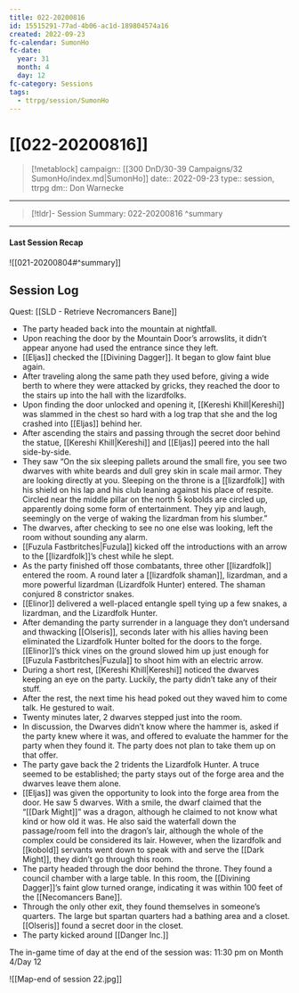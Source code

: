 ```yaml
---
title: 022-20200816
id: 15515291-77ad-4b06-ac1d-189804574a16
created: 2022-09-23
fc-calendar: SumonHo
fc-date:
  year: 31
  month: 4
  day: 12
fc-category: Sessions
tags:
  - ttrpg/session/SumonHo
---
```


# [[022-20200816]]

> [!metablock]
>  campaign:: [[300 DnD/30-39 Campaigns/32 SumonHo/index.md|SumonHo]]
>  date:: 2022-09-23
>  type:: session, ttrpg
>  dm:: Don Warnecke


---
> [!tldr]- Session Summary: 022-20200816
>  ^summary

---


#### Last Session Recap

![[021-20200804#^summary]]

## Session Log



Quest: [[SLD - Retrieve Necromancers Bane]]

- The party headed back into the mountain at nightfall.
- Upon reaching the door by the Mountain Door’s arrowslits, it didn’t appear anyone had used the entrance since they left.
- [[Eljas]] checked the [[Divining Dagger]]. It began to glow faint blue again.
- After traveling along the same path they used before, giving a wide berth to where they were attacked by gricks, they reached the door to the stairs up into the hall with the lizardfolks.
- Upon finding the door unlocked and opening it, [[Kereshi Khill|Kereshi]] was slammed in the chest so hard with a log trap that she and the log crashed into [[Eljas]] behind her.
- After ascending the stairs and passing through the secret door behind the statue, [[Kereshi Khill|Kereshi]] and [[Eljas]] peered into the hall side-by-side.
- They saw “On the six sleeping pallets around the small fire, you see two dwarves with white beards and dull grey skin in scale mail armor. They are looking directly at you. Sleeping on the throne is a [[lizardfolk]] with his shield on his lap and his club leaning against his place of respite. Circled near the middle pillar on the north 5 kobolds are circled up, apparently doing some form of entertainment. They yip and laugh, seemingly on the verge of waking the lizardman from his slumber.”
- The dwarves, after checking to see no one else was looking, left the room without sounding any alarm.
- [[Fuzula Fastbritches|Fuzula]] kicked off the introductions with an arrow to the [[lizardfolk]]’s chest while he slept.
- As the party finished off those combatants, three other [[lizardfolk]] entered the room. A round later a [[lizardfolk shaman]], lizardman, and a more powerful lizardman (Lizardfolk Hunter) entered. The shaman conjured 8 constrictor snakes.
- [[Elinor]] delivered a well-placed entangle spell tying up a few snakes, a lizardman, and the Lizardfolk Hunter.
- After demanding the party surrender in a language they don’t undersand and thwacking [[Olseris]], seconds later with his allies having been eliminated the Lizardfolk Hunter bolted for the doors to the forge. [[Elinor]]’s thick vines on the ground slowed him up just enough for [[Fuzula Fastbritches|Fuzula]] to shoot him with an electric arrow.
- During a short rest, [[Kereshi Khill|Kereshi]] noticed the dwarves keeping an eye on the party. Luckily, the party didn’t take any of their stuff.
- After the rest, the next time his head poked out they waved him to come talk. He gestured to wait.
- Twenty minutes later, 2 dwarves stepped just into the room.
- In discussion, the Dwarves didn’t know where the hammer is, asked if the party knew where it was, and offered to evaluate the hammer for the party when they found it. The party does not plan to take them up on that offer.
- The party gave back the 2 tridents the Lizardfolk Hunter. A truce seemed to be established; the party stays out of the forge area and the dwarves leave them alone.
- [[Eljas]] was given the opportunity to look into the forge area from the door. He saw 5 dwarves. With a smile, the dwarf claimed that the “[[Dark Might]]” was a dragon, although he claimed to not know what kind or how old it was. He also said the waterfall down the passage/room fell into the dragon’s lair, although the whole of the complex could be considered its lair. However, when the lizardfolk and [[kobold]] servants went down to speak with and serve the [[Dark Might]], they didn’t go through this room.  
- The party headed through the door behind the throne. They found a council chamber with a large table. In this room, the [[Divining Dagger]]’s faint glow turned orange, indicating it was within 100 feet of the [[Necomancers Bane]].
- Through the only other exit, they found themselves in someone’s quarters. The large but spartan quarters had a bathing area and a closet. [[Olseris]] found a secret door in the closet.  
- The party kicked around [[Danger Inc.]]

The in-game time of day at the end of the session was: 11:30 pm on Month 4/Day 12


![[Map-end of session 22.jpg]]
